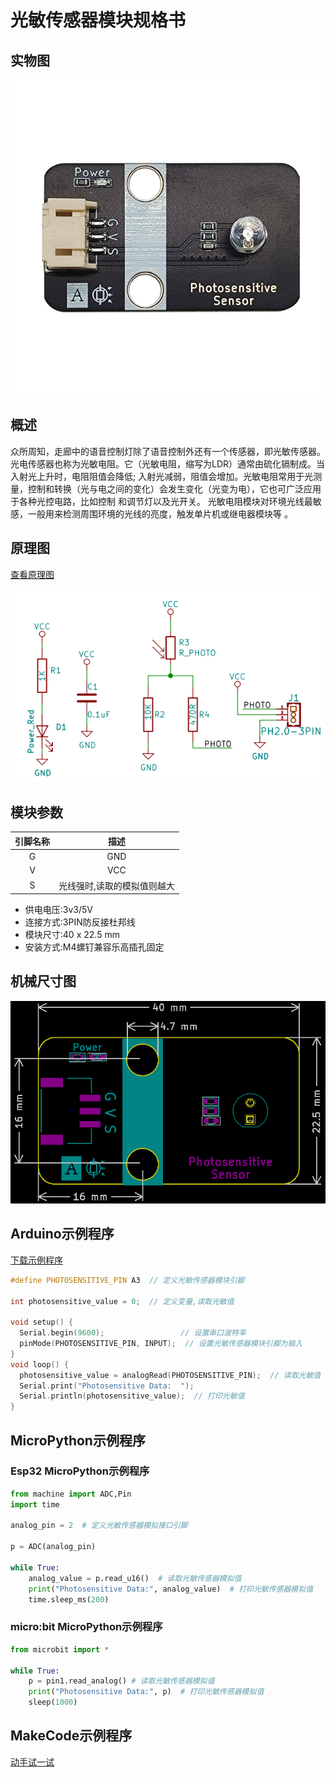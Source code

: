# 光敏传感器模块规格书

## 实物图

![实物图](picture/photo_sensitive_sensor.png)

## 概述

众所周知，走廊中的语音控制灯除了语音控制外还有一个传感器，即光敏传感器。光电传感器也称为光敏电阻。它（光敏电阻，缩写为LDR）通常由硫化镉制成。当入射光上升时，电阻阻值会降低; 入射光减弱，阻值会增加。光敏电阻常用于光测量，控制和转换（光与电之间的变化）会发生变化（光变为电），它也可广泛应用于各种光控电路，比如控制 和调节灯以及光开关。 光敏电阻模块对环境光线最敏感，一般用来检测周围环境的光线的亮度，触发单片机或继电器模块等  。

## 原理图

<a href="zh-cn/ph2.0_sensors/sensors/photo_sensitive_sensor/photo_sensitive_sensor_schematic.pdf" target="_blank">查看原理图</a>

![原理图](picture/photo_sensitive_sensor_schematic.png)

## 模块参数

| 引脚名称 |            描述             |
| :------: | :-------------------------: |
|    G     |             GND             |
|    V     |             VCC             |
|    S     | 光线强时,读取的模拟值则越大 |

- 供电电压:3v3/5V
- 连接方式:3PIN防反接杜邦线
- 模块尺寸:40 x 22.5 mm
- 安装方式:M4螺钉兼容乐高插孔固定

## 机械尺寸图

![机械尺寸图](picture/photo_sensitive_sensor_assembly.png)

## Arduino示例程序

<a href="zh-cn/ph2.0_sensors/sensors/photo_sensitive_sensor/photo_sensitive_sensor.zip" download>下载示例程序</a>

```c++
#define PHOTOSENSITIVE_PIN A3  // 定义光敏传感器模块引脚

int photosensitive_value = 0;  // 定义变量,读取光敏值

void setup() {
  Serial.begin(9600);                 // 设置串口波特率
  pinMode(PHOTOSENSITIVE_PIN, INPUT);  // 设置光敏传感器模块引脚为输入
}
void loop() {
  photosensitive_value = analogRead(PHOTOSENSITIVE_PIN);  // 读取光敏值
  Serial.print("Photosensitive Data:  ");
  Serial.println(photosensitive_value);  // 打印光敏值
}
```

## MicroPython示例程序

### Esp32 MicroPython示例程序

```python
from machine import ADC,Pin
import time

analog_pin = 2  # 定义光敏传感器模拟接口引脚

p = ADC(analog_pin)

while True:
    analog_value = p.read_u16()  # 读取光敏传感器模拟值
    print("Photosensitive Data:", analog_value)  # 打印光敏传感器模拟值
    time.sleep_ms(200)
```

### micro:bit MicroPython示例程序

```python
from microbit import *

while True:
    p = pin1.read_analog() # 读取光敏传感器模拟值
    print("Photosensitive Data:", p)  # 打印光敏传感器模拟值
    sleep(1000)
```

## MakeCode示例程序

<a href="https://makecode.microbit.org/_ePdgoM28qVgV" target="_blank">动手试一试</a>
